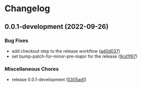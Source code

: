 # Changelog

## 0.0.1-development (2022-09-26)


### Bug Fixes

* add checkout step to the release workflow ([ad0d037](https://github.com/lukso-network/tools-lsp6-signer/commit/ad0d0372ee306279ceb6a8a21e3c120d3163a29d))
* set bump-patch-for-minor-pre-major for the release ([9cd1f67](https://github.com/lukso-network/tools-lsp6-signer/commit/9cd1f67eb55fef1cb98a8444ade3379c5fe4d2c7))


### Miscellaneous Chores

* release 0.0.1-development ([5305ad1](https://github.com/lukso-network/tools-lsp6-signer/commit/5305ad1c9cd8569a12852759c51709b60c848fda))
